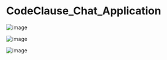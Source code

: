 # CodeClause_Chat_Application
![image](https://github.com/ReubenMatrix/CodeClause_Chat_Application/assets/136352370/9b14331a-d55f-4b56-8740-f9cfb5c574e2)


![image](https://github.com/ReubenMatrix/CodeClause_Chat_Application/assets/136352370/fde0c441-cc73-4543-a276-2afffdc9c4ae)


![image](https://github.com/ReubenMatrix/CodeClause_Chat_Application/assets/136352370/8e0e775d-ff88-491e-b154-0a07652284b3)

